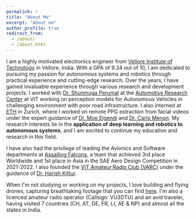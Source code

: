 ```yaml
---
permalink: /
title: "About Me"
excerpt: "About me"
author_profile: true
redirect_from: 
  - /about/
  - /about.html
---
```


I am a highly motivated electronics engineer from [Vellore Institute of Technology](https://vit.ac.in/) in Vellore, India. With a GPA of 9.34 out of 10, I am dedicated to pursuing my passion for autonomous systems and robotics through practical experience and cutting-edge research. Over the years, I have gained invaluable experience through various research and development projects. I worked with [Dr. Shunmuga Perumal](https://vitdirectory.vit.ac.in/page/faculty/16385#about) at the [Automotive Research Center](https://rf.vit.ac.in/Research/labs/8) at VIT working on perception models for Autonomous Vehicles in challenging environment with poor road infrastructure. I also interned at [ETH](https://ethz.ch/en.html) in Zurich, where I worked on remote PPG extraction from facial videos under the expert guidance of [Dr. Moe Elgendi](https://www.elgendi.net/) and [Dr. Carlo Menon](https://www.carlomenon.it/). My research interests lie in the **application of deep learning and robotics to autonomous systems**, and I am excited to continue my education and research in this field. 

I have also had the privilege of leading the Avionics and Software departments at [Assailing Falcons](https://www.assailingfalcons.in), a team that achieved 3rd place Worldwide and 1st place in Asia in the SAE Aero Design Competition in 2021-2022. I also founded the [VIT Amateur Radio Club (VARC)](https://vitarc.github.io) under the guidance of [Dr. Harish Kittur](https://research.vit.ac.in/researcher/kittur-harish-mallikarjun).

When I'm not studying or working on my projects, I love building and flying drones, capturing breathtaking footage that you can find [here](https://sakshambhutani.xyz/posts/2021/07/Drone-Footage/). I'm also a licenced amateur radio operator (Callsign: VU3DTU) and an avid traveler, having visited 7 countries (CH, AT, DE, FR, LI, AE & NP) and almost all the states in India.